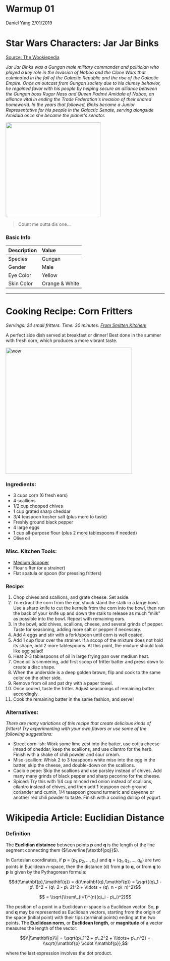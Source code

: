 Warmup 01
================
Daniel Yang
2/01/2019

Star Wars Characters: **Jar Jar Binks**
=======================================

[Source: The Wookiepedia](https://starwars.fandom.com/wiki/Jar_Jar_Binks)

*Jar Jar Binks was a Gungan male military commander and politician who played a key role in the Invasion of Naboo and the Clone Wars that culminated in the fall of the Galactic Republic and the rise of the Galactic Empire. Once an outcast from Gungan society due to his clumsy behavior, he regained favor with his people by helping secure an alliance between the Gungan boss Rugor Nass and Queen Padmé Amidala of Naboo, an alliance vital in ending the Trade Federation's invasion of their shared homeworld. In the years that followed, Binks became a Junior Representative for his people in the Galactic Senate, serving alongside Amidala once she became the planet's senator.*

<img src="https://vignette.wikia.nocookie.net/emoticon/images/f/f5/Jar-Jar-Binks-1.png" width="300" />

> Count me outta dis one...

### Basic Info

| Description | Value          |
|:------------|:---------------|
| Species     | Gungan         |
| Gender      | Male           |
| Eye Color   | Yellow         |
| Skin Color  | Orange & White |

------------------------------------------------------------------------

Cooking Recipe: **Corn Fritters**
=================================

*Servings: 24 small fritters. Time: 30 minutes. [From Smitten Kitchen!](https://smittenkitchen.com/2018/07/corn-fritters/)*

A perfect side dish served at breakfast or dinner! Best done in the summer with fresh corn, which produces a more vibrant taste.

<img src="https://farm2.staticflickr.com/1830/28505259557_db5e842dff_z.jpg" alt="wow" width="400" />

### Ingredients:

-   3 cups corn (6 fresh ears)
-   4 scallions
-   1/2 cup chopped chives
-   1 cup grated sharp cheddar
-   3/4 teaspoon kosher salt (plus more to taste)
-   Freshly ground black pepper
-   4 large eggs
-   1 cup all-purpose flour (plus 2 more tablespoons if needed)
-   Olive oil

### Misc. Kitchen Tools:

-   [Medium Scooper](https://www.amazon.com/OXO-Grips-Medium-Cookie-Scoop/dp/B0000CDVD2/ref=as_li_ss_tl?s=kitchen&ie=UTF8&qid=1531496857&sr=1-6&keywords=cookie+scoop&linkCode=sl1&tag=smitten-20&linkId=57d799f38cc949f8386459ff269fdf5e)
-   Flour sifter (or a strainer)
-   Flat spatula or spoon (for pressing fritters)

### Recipe:

1.  Chop chives and scallions, and grate cheese. Set aside.
2.  To extract the corn from the ear, shuck stand the stalk in a large bowl. Use a sharp knife to cut the kernels from the corn into the bowl, then run the back of your knife up and down the stalk to release as much “milk” as possible into the bowl. Repeat with remaining ears.
3.  In the bowl, add chives, scallions, cheese, and several grinds of pepper. Taste for seasoning, adding more salt or pepper if necessary.
4.  Add 4 eggs and stir with a fork/spoon until corn is well coated.
5.  Add 1 cup flour over the strainer. If a scoop of the mixture does not hold its shape, add 2 more tablespoons. At this point, the mixture should look like egg salad!
6.  Heat 2-3 tablespoons of oil in large frying pan over medium heat.
7.  Once oil is simmering, add first scoop of fritter batter and press down to create a disc shape.
8.  When the underside is a deep golden brown, flip and cook to the same color on the other side.
9.  Remove from oil and pat dry with a paper towel.
10. Once cooled, taste the fritter. Adjust seasonings of remaining batter accordingly.
11. Cook the remaining batter in the same fashion, and serve!

### Alternatives:

*There are many variations of this recipe that create delicious kinds of fritters! Try experimenting with your own flavors or use some of the following suggestions:*

-   Street corn-ish: Work some lime zest into the batter, use cotija cheese intead of cheddar, keep the scallions, and use cilantro for the herb. Finish with a shake of chili powder and sour cream.
-   Miso-scallion: Whisk 2 to 3 teaspoons white miso into the egg in the batter, skip the cheese, and double-down on the scallions.
-   Cacio e pepe: Skip the scallions and use parsley instead of chives. Add many many grinds of black pepper and sharp pecorino for the cheese.
-   Spiced: Try this with 1/4 cup minced red onion instead of scallions, cilantro instead of chives, and then add 1 teaspoon each ground coriander and cumin, 1/4 teaspoon ground turmeric and cayenne or another red chili powder to taste. Finish with a cooling dollop of yogurt.

Wikipedia Article: **Euclidian Distance**
=========================================

### Definition

The **Euclidian distaince** between points **p** and **q** is the length of the line segment connecting them ($\\overline{\\textbf{pq}}$).

In Cartesian coordinates, if **p** = (*p*<sub>1</sub>, *p*<sub>2</sub>, ..., *p*<sub>*n*</sub>) and **q** = (*q*<sub>1</sub>, *q*<sub>2</sub>, ..., *q*<sub>*n*</sub>) are two points in Euclidean *n*-space, then the distance (d) from **p** to **q**, or from **q** to **p** is given by the Pythagorean formula:

$$d(\\mathbf{p},\\mathbf{q}) = d(\\mathbf{q},\\mathbf{p}) = \\sqrt{(q\_1 - p\_1)^2 + (q\_2 - p\_2)^2 + \\ldots + (q\_n - p\_n)^2}$$

$$ = \\sqrt{\\sum\_{i=1}^{n}(q\_i - p\_i)^2}$$

The position of a point in a Euclidean *n*-space is a Euclidean vector. So, **p** and **q** may be represented as Euclidean vectors, starting from the origin of the space (initial point) with their tips (terminal points) ending at the two points. The **Euclidean norm**, or **Euclidean length**, or **magnitude** of a vector measures the length of the vector:

$$\\|\\mathbf{p}\\| = \\sqrt{p\_1^2 + p\_2^2 + \\ldots+ p\_n^2} = \\sqrt{\\mathbf{p} \\cdot \\mathbf{p}},$$

where the last expression involves the dot product.
